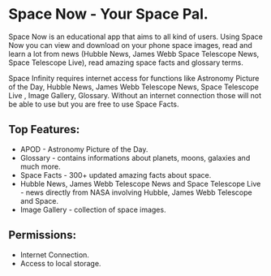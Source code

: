 # Space Now - Your Space Pal.

Space Now is an educational app that aims to all kind of users. Using Space Now you can view and download on your phone space images, read and learn a lot from news (Hubble News, James Webb Space Telescope News, Space Telescope Live), read amazing space facts and glossary terms.

Space Infinity requires internet access for functions like Astronomy Picture of the Day, Hubble News, James Webb Telescope News, Space Telescope Live , Image Gallery, Glossary. Without an internet connection those will not be able to use but you are free to use Space Facts.

## Top Features:
- APOD - Astronomy Picture of the Day.
- Glossary - contains informations about planets, moons, galaxies and much more.
- Space Facts - 300+ updated amazing facts about space.
- Hubble News, James Webb Telescope News and Space Telescope Live - news directly from NASA involving Hubble, James Webb Telescope and Space.
- Image Gallery - collection of space images.

## Permissions:
- Internet Connection.
- Access to local storage.
